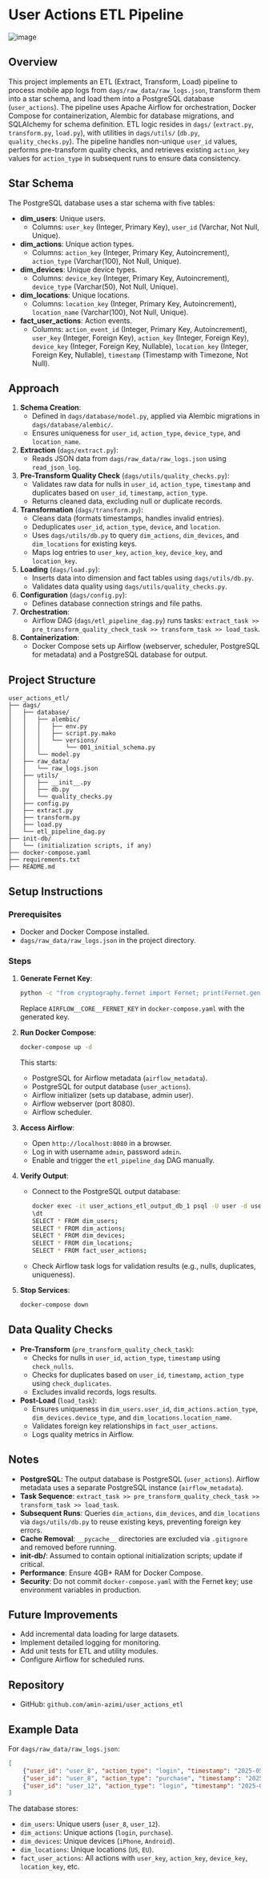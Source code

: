 # User Actions ETL Pipeline
  ![image](https://github.com/user-attachments/assets/38953231-e782-489c-9d13-a0e207b08200)

## Overview
This project implements an ETL (Extract, Transform, Load) pipeline to process mobile app logs from `dags/raw_data/raw_logs.json`, transform them into a star schema, and load them into a PostgreSQL database (`user_actions`). The pipeline uses Apache Airflow for orchestration, Docker Compose for containerization, Alembic for database migrations, and SQLAlchemy for schema definition. ETL logic resides in `dags/` (`extract.py`, `transform.py`, `load.py`), with utilities in `dags/utils/` (`db.py`, `quality_checks.py`). The pipeline handles non-unique `user_id` values, performs pre-transform quality checks, and retrieves existing `action_key` values for `action_type` in subsequent runs to ensure data consistency.

## Star Schema
The PostgreSQL database uses a star schema with five tables:
- **dim_users**: Unique users.
  - Columns: `user_key` (Integer, Primary Key), `user_id` (Varchar, Not Null, Unique).
- **dim_actions**: Unique action types.
  - Columns: `action_key` (Integer, Primary Key, Autoincrement), `action_type` (Varchar(100), Not Null, Unique).
- **dim_devices**: Unique device types.
  - Columns: `device_key` (Integer, Primary Key, Autoincrement), `device_type` (Varchar(50), Not Null, Unique).
- **dim_locations**: Unique locations.
  - Columns: `location_key` (Integer, Primary Key, Autoincrement), `location_name` (Varchar(100), Not Null, Unique).
- **fact_user_actions**: Action events.
  - Columns: `action_event_id` (Integer, Primary Key, Autoincrement), `user_key` (Integer, Foreign Key), `action_key` (Integer, Foreign Key), `device_key` (Integer, Foreign Key, Nullable), `location_key` (Integer, Foreign Key, Nullable), `timestamp` (Timestamp with Timezone, Not Null).

## Approach
1. **Schema Creation**:
   - Defined in `dags/database/model.py`, applied via Alembic migrations in `dags/database/alembic/`.
   - Ensures uniqueness for `user_id`, `action_type`, `device_type`, and `location_name`.
2. **Extraction** (`dags/extract.py`):
   - Reads JSON data from `dags/raw_data/raw_logs.json` using `read_json_log`.
3. **Pre-Transform Quality Check** (`dags/utils/quality_checks.py`):
   - Validates raw data for nulls in `user_id`, `action_type`, `timestamp` and duplicates based on `user_id`, `timestamp`, `action_type`.
   - Returns cleaned data, excluding null or duplicate records.
4. **Transformation** (`dags/transform.py`):
   - Cleans data (formats timestamps, handles invalid entries).
   - Deduplicates `user_id`, `action_type`, `device`, and `location`.
   - Uses `dags/utils/db.py` to query `dim_actions`, `dim_devices`, and `dim_locations` for existing keys.
   - Maps log entries to `user_key`, `action_key`, `device_key`, and `location_key`.
5. **Loading** (`dags/load.py`):
   - Inserts data into dimension and fact tables using `dags/utils/db.py`.
   - Validates data quality using `dags/utils/quality_checks.py`.
6. **Configuration** (`dags/config.py`):
   - Defines database connection strings and file paths.
7. **Orchestration**:
   - Airflow DAG (`dags/etl_pipeline_dag.py`) runs tasks: `extract_task >> pre_transform_quality_check_task >> transform_task >> load_task`.
8. **Containerization**:
   - Docker Compose sets up Airflow (webserver, scheduler, PostgreSQL for metadata) and a PostgreSQL database for output.

## Project Structure
```
user_actions_etl/
├── dags/
│   ├── database/
│   │   ├── alembic/
│   │   │   ├── env.py
│   │   │   ├── script.py.mako
│   │   │   └── versions/
│   │   │       └── 001_initial_schema.py
│   │   └── model.py
│   ├── raw_data/
│   │   └── raw_logs.json
│   ├── utils/
│   │   ├── __init__.py
│   │   ├── db.py
│   │   └── quality_checks.py
│   ├── config.py
│   ├── extract.py
│   ├── transform.py
│   ├── load.py
│   └── etl_pipeline_dag.py
├── init-db/
│   └── (initialization scripts, if any)
├── docker-compose.yaml
├── requirements.txt
├── README.md
```

## Setup Instructions
### Prerequisites
- Docker and Docker Compose installed.
- `dags/raw_data/raw_logs.json` in the project directory.

### Steps
1. **Generate Fernet Key**:
   ```bash
   python -c "from cryptography.fernet import Fernet; print(Fernet.generate_key().decode())"
   ```
   Replace `AIRFLOW__CORE__FERNET_KEY` in `docker-compose.yaml` with the generated key.

2. **Run Docker Compose**:
   ```bash
   docker-compose up -d
   ```
   This starts:
   - PostgreSQL for Airflow metadata (`airflow_metadata`).
   - PostgreSQL for output database (`user_actions`).
   - Airflow initializer (sets up database, admin user).
   - Airflow webserver (port 8080).
   - Airflow scheduler.

3. **Access Airflow**:
   - Open `http://localhost:8080` in a browser.
   - Log in with username `admin`, password `admin`.
   - Enable and trigger the `etl_pipeline_dag` DAG manually.

4. **Verify Output**:
   - Connect to the PostgreSQL output database:
     ```bash
     docker exec -it user_actions_etl_output_db_1 psql -U user -d user_actions
     \dt
     SELECT * FROM dim_users;
     SELECT * FROM dim_actions;
     SELECT * FROM dim_devices;
     SELECT * FROM dim_locations;
     SELECT * FROM fact_user_actions;
     ```
   - Check Airflow task logs for validation results (e.g., nulls, duplicates, uniqueness).

5. **Stop Services**:
   ```bash
   docker-compose down
   ```

## Data Quality Checks
- **Pre-Transform** (`pre_transform_quality_check_task`):
  - Checks for nulls in `user_id`, `action_type`, `timestamp` using `check_nulls`.
  - Checks for duplicates based on `user_id`, `timestamp`, `action_type` using `check_duplicates`.
  - Excludes invalid records, logs results.
- **Post-Load** (`load_task`):
  - Ensures uniqueness in `dim_users.user_id`, `dim_actions.action_type`, `dim_devices.device_type`, and `dim_locations.location_name`.
  - Validates foreign key relationships in `fact_user_actions`.
  - Logs quality metrics in Airflow.

## Notes
- **PostgreSQL**: The output database is PostgreSQL (`user_actions`). Airflow metadata uses a separate PostgreSQL instance (`airflow_metadata`).
- **Task Sequence**: `extract_task >> pre_transform_quality_check_task >> transform_task >> load_task`.
- **Subsequent Runs**: Queries `dim_actions`, `dim_devices`, and `dim_locations` via `dags/utils/db.py` to reuse existing keys, preventing foreign key errors.
- **Cache Removal**: `__pycache__` directories are excluded via `.gitignore` and removed before running.
- **init-db/**: Assumed to contain optional initialization scripts; update if critical.
- **Performance**: Ensure 4GB+ RAM for Docker Compose.
- **Security**: Do not commit `docker-compose.yaml` with the Fernet key; use environment variables in production.

## Future Improvements
- Add incremental data loading for large datasets.
- Implement detailed logging for monitoring.
- Add unit tests for ETL and utility modules.
- Configure Airflow for scheduled runs.

## Repository
- GitHub: `github.com/amin-azimi/user_actions_etl`

## Example Data
For `dags/raw_data/raw_logs.json`:
```json
[
    {"user_id": "user_8", "action_type": "login", "timestamp": "2025-05-23T10:30:00Z", "metadata": {"device": "iPhone", "location": "US"}},
    {"user_id": "user_8", "action_type": "purchase", "timestamp": "2025-05-23T10:35:00Z", "metadata": {"device": "iPhone", "location": "US"}},
    {"user_id": "user_12", "action_type": "login", "timestamp": "2025-05-23T11:00:00Z", "metadata": {"device": "Android", "location": "EU"}}
]
```
The database stores:
- `dim_users`: Unique users (`user_8`, `user_12`).
- `dim_actions`: Unique actions (`login`, `purchase`).
- `dim_devices`: Unique devices (`iPhone`, `Android`).
- `dim_locations`: Unique locations (`US`, `EU`).
- `fact_user_actions`: All actions with `user_key`, `action_key`, `device_key`, `location_key`, etc.

